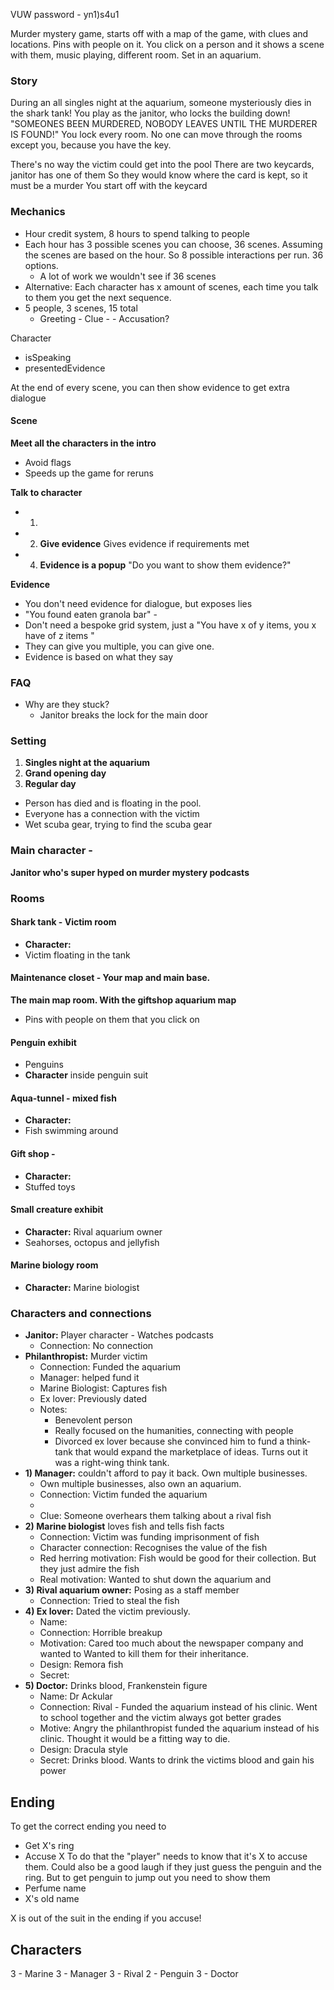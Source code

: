 VUW password - yn1)s4u1

Murder mystery game, starts off with a map of the game, with clues and locations.
Pins with people on it.
You click on a person and it shows a scene with them, music playing, different room.
Set in an aquarium.
### Story
During an all singles night at the aquarium, someone mysteriously dies in the shark tank!
You play as the janitor, who locks the building down!
"SOMEONES BEEN MURDERED, NOBODY LEAVES UNTIL THE MURDERER IS FOUND!"
You lock every room. No one can move through the rooms except you, because you have the key.

There's no way the victim could get into the pool
There are two keycards, janitor has one of them
So they would know where the card is kept, so it must be a murder
You start off with the keycard

### Mechanics
- Hour credit system, 8 hours to spend talking to people
- Each hour has 3 possible scenes you can choose, 36 scenes. Assuming the scenes are based on the hour. So 8 possible interactions per run. 36 options. 
	- A lot of work we wouldn't see if 36 scenes
- Alternative: Each character has x amount of scenes, each time you talk to them you get the next sequence.
- 5 people, 3 scenes, 15 total
	- Greeting - Clue -  - Accusation?

Character
- isSpeaking
- presentedEvidence

At the end of every scene, you can then show evidence to get extra dialogue

#### Scene
**Meet all the characters in the intro**
- Avoid flags
- Speeds up the game for reruns

**Talk to character**
- 1) 
- 2) **Give evidence** Gives evidence if requirements met
- 4) **Evidence is a popup** "Do you want to show them evidence?"

**Evidence**
- You don't need evidence for dialogue, but exposes lies 
- "You found eaten granola bar" - 
- Don't need a bespoke grid system, just a "You have x of y items, you x have of z items "
- They can give you multiple, you can give one. 
- Evidence is based on what they say

### FAQ
- Why are they stuck?
	- Janitor breaks the lock for the main door
### Setting
1) **Singles night at the aquarium**
2) **Grand opening day**
3) **Regular day**
- Person has died and is floating in the pool.
- Everyone has a connection with the victim
- Wet scuba gear, trying to find the scuba gear
### Main character - 
**Janitor who's super hyped on murder mystery podcasts**
### **Rooms**
#### Shark tank - Victim room
- **Character:** 
- Victim floating in the tank
#### Maintenance closet - Your map and main base.
**The main map room. With the giftshop aquarium map**
- Pins with people on them that you click on
#### Penguin exhibit
- Penguins 
- **Character** inside penguin suit
#### Aqua-tunnel - mixed fish
- **Character:** 
- Fish swimming around
#### Gift shop - 
- **Character:** 
- Stuffed toys
#### Small creature exhibit
- **Character:** Rival aquarium owner
- Seahorses, octopus and jellyfish
#### Marine biology room
- **Character:** Marine biologist
### Characters and connections
- **Janitor:** Player character - Watches podcasts
	- Connection: No connection
- **Philanthropist:** Murder victim
	- Connection: Funded the aquarium
	- Manager: helped fund it
	- Marine Biologist: Captures fish
	- Ex lover: Previously dated
	- Notes: 
		- Benevolent person
		- Really focused on the humanities, connecting with people
		- Divorced ex lover because she convinced him to fund a think-tank that would expand the marketplace of ideas. Turns out it was a right-wing think tank.
- **1) Manager:** couldn't afford to pay it back. Own multiple businesses.
	- Own multiple businesses, also own an aquarium. 
	- Connection: Victim funded the aquarium
	- 
	- Clue: Someone overhears them talking about a rival fish
- **2) Marine biologist** loves fish and tells fish facts
	- Connection: Victim was funding imprisonment of fish 
	- Character connection: Recognises the value of the fish 
	- Red herring motivation: Fish would be good for their collection. But they just admire the fish
	- Real motivation: Wanted to shut down the aquarium and 
- **3) Rival aquarium owner:** Posing as a staff member 
	- Connection: Tried to steal the fish
- **4) Ex lover:** Dated the victim previously.
	- Name: 
	- Connection: Horrible breakup
	- Motivation: Cared too much about the newspaper company and wanted to Wanted to kill them for their inheritance.
	- Design: Remora fish
	- Secret: 
- **5) Doctor:** Drinks blood, Frankenstein figure 
	- Name: Dr Ackular
	- Connection: Rival - Funded the aquarium instead of his clinic. Went to school together and the victim always got better grades
	- Motive: Angry the philanthropist funded the aquarium instead of his clinic. Thought it would be a fitting way to die.
	- Design: Dracula style
	- Secret: Drinks blood. Wants to drink the victims blood and gain his power

## Ending
To get the correct ending you need to
- Get X's ring
- Accuse X
To do that the "player" needs to know that it's X to accuse them.
Could also be a good laugh if they just guess the penguin and the ring. But to get penguin to jump out you need to show them
- Perfume name
- X's old name

X is out of the suit in the ending if you accuse!

## Characters
3 - Marine
3 - Manager
3 - Rival 
2 - Penguin
3 - Doctor